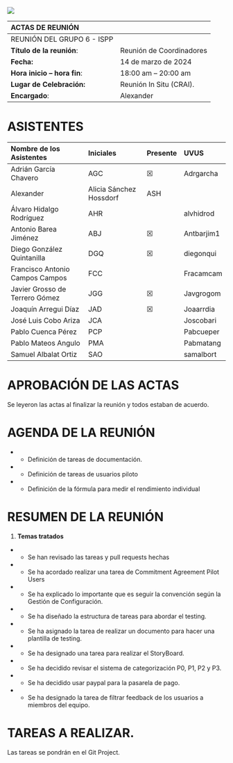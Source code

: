 ﻿![](Aspose.Words.6293beb7-87f7-4f94-81a2-5cafc9eea5a5.001.png)

|**ACTAS DE REUNIÓN**||
| :- | :- |
|REUNIÓN DEL GRUPO 6 - ISPP||
|**Título de la reunión**:|Reunión de Coordinadores|
|**Fecha:**|14 de marzo de 2024|
|**Hora inicio – hora fin**: |18:00 am – 20:00 am |
|**Lugar de Celebración:**|Reunión In Situ (CRAI).|
|**Encargado**: |Alexander | Alicia Sánchez Hossdorf|

# **ASISTENTES**

|**Nombre de los Asistentes**|**Iniciales**|**Presente**|**UVUS**|
| :- | :- | :- | :- |
|Adrián García Chavero|AGC|☒|Adrgarcha|
|Alexander | Alicia Sánchez Hossdorf|ASH||Alisanhos|
|Álvaro Hidalgo Rodríguez|AHR||alvhidrod|
|Antonio Barea Jiménez|ABJ|☒|Antbarjim1|
|Diego González Quintanilla|DGQ|☒|diegonqui|
|Francisco Antonio Campos Campos|FCC||Fracamcam|
|Javier Grosso de Terrero Gómez|JGG|☒|Javgrogom|
|Joaquín Arregui Díaz|JAD|☒|Joaarrdia|
|José Luis Cobo Ariza|JCA||Joscobari|
|Pablo Cuenca Pérez|PCP||Pabcueper|
|Pablo Mateos Angulo|PMA||Pabmatang|
|Samuel Albalat Ortiz|SAO||samalbort|

# **APROBACIÓN DE LAS ACTAS**
Se leyeron las actas al finalizar la reunión y todos estaban de acuerdo.


#
# **AGENDA DE LA REUNIÓN**
- - Definición de tareas de documentación.
- - Definición de tareas de usuarios piloto
- - Definición de la fórmula para medir el rendimiento individual 
# **RESUMEN DE LA REUNIÓN**

1. **Temas tratados**

- - Se han revisado las tareas y pull requests hechas
- -  Se ha acordado realizar una tarea de Commitment Agreement Pilot Users
- - Se ha explicado lo importante que es seguir la convención según la Gestión de Configuración.
- - Se ha diseñado la estructura de tareas para abordar el testing.
- - Se ha asignado la tarea de realizar un documento para hacer una plantilla de testing.
- - Se ha designado una tarea para realizar el StoryBoard.
- - Se ha decidido revisar el sistema de categorización P0, P1, P2 y P3.
- - Se ha decidido usar paypal para la pasarela de pago.
- - Se ha designado la tarea de filtrar feedback de los usuarios a miembros del equipo.

# **TAREAS A REALIZAR.** 
Las tareas se pondrán en el Git Project.  

[ref1]: Aspose.Words.6293beb7-87f7-4f94-81a2-5cafc9eea5a5.010.png
[ref2]: Aspose.Words.6293beb7-87f7-4f94-81a2-5cafc9eea5a5.011.png
[ref3]: Aspose.Words.6293beb7-87f7-4f94-81a2-5cafc9eea5a5.012.png
[ref4]: Aspose.Words.6293beb7-87f7-4f94-81a2-5cafc9eea5a5.013.png
[ref5]: Aspose.Words.6293beb7-87f7-4f94-81a2-5cafc9eea5a5.014.png
